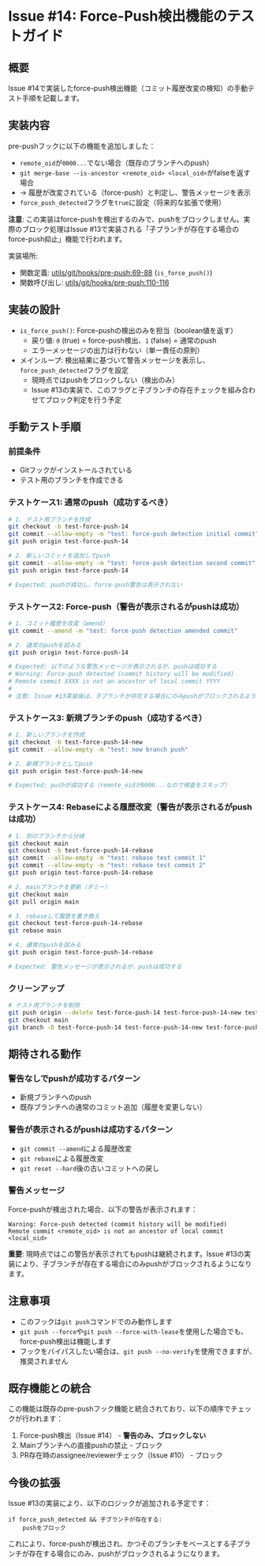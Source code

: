 # Issue #14: Force-Push検出機能のテストガイド

## 概要

Issue #14で実装したforce-push検出機能（コミット履歴改変の検知）の手動テスト手順を記載します。

## 実装内容

pre-pushフックに以下の機能を追加しました：

- `remote_oid`が`0000...`でない場合（既存のブランチへのpush）
- `git merge-base --is-ancestor <remote_oid> <local_oid>`がfalseを返す場合
- → 履歴が改変されている（force-push）と判定し、警告メッセージを表示
- `force_push_detected`フラグを`true`に設定（将来的な拡張で使用）

**注意**: この実装はforce-pushを検出するのみで、pushをブロックしません。実際のブロック処理はIssue #13で実装される「子ブランチが存在する場合のforce-push抑止」機能で行われます。

実装場所:
- 関数定義: [utils/git/hooks/pre-push:69-88](../utils/git/hooks/pre-push#L69-L88) (`is_force_push()`)
- 関数呼び出し: [utils/git/hooks/pre-push:110-116](../utils/git/hooks/pre-push#L110-L116)

## 実装の設計

- `is_force_push()`: Force-pushの検出のみを担当（boolean値を返す）
  - 戻り値: `0` (true) = force-push検出、`1` (false) = 通常のpush
  - エラーメッセージの出力は行わない（単一責任の原則）
- メインループ: 検出結果に基づいて警告メッセージを表示し、`force_push_detected`フラグを設定
  - 現時点ではpushをブロックしない（検出のみ）
  - Issue #13の実装で、このフラグと子ブランチの存在チェックを組み合わせてブロック判定を行う予定

## 手動テスト手順

### 前提条件

- Gitフックがインストールされている
- テスト用のブランチを作成できる

### テストケース1: 通常のpush（成功するべき）

```bash
# 1. テスト用ブランチを作成
git checkout -b test-force-push-14
git commit --allow-empty -m "test: force-push detection initial commit"
git push origin test-force-push-14

# 2. 新しいコミットを追加してpush
git commit --allow-empty -m "test: force-push detection second commit"
git push origin test-force-push-14

# Expected: pushが成功し、force-push警告は表示されない
```

### テストケース2: Force-push（警告が表示されるがpushは成功）

```bash
# 1. コミット履歴を改変（amend）
git commit --amend -m "test: force-push detection amended commit"

# 2. 通常のpushを試みる
git push origin test-force-push-14

# Expected: 以下のような警告メッセージが表示されるが、pushは成功する
# Warning: Force-push detected (commit history will be modified)
# Remote commit XXXX is not an ancestor of local commit YYYY
#
# 注意: Issue #13実装後は、子ブランチが存在する場合にのみpushがブロックされるようになります
```

### テストケース3: 新規ブランチのpush（成功するべき）

```bash
# 1. 新しいブランチを作成
git checkout -b test-force-push-14-new
git commit --allow-empty -m "test: new branch push"

# 2. 新規ブランチとしてpush
git push origin test-force-push-14-new

# Expected: pushが成功する（remote_oidが0000...なので検査をスキップ）
```

### テストケース4: Rebaseによる履歴改変（警告が表示されるがpushは成功）

```bash
# 1. 別のブランチから分岐
git checkout main
git checkout -b test-force-push-14-rebase
git commit --allow-empty -m "test: rebase test commit 1"
git commit --allow-empty -m "test: rebase test commit 2"
git push origin test-force-push-14-rebase

# 2. mainブランチを更新（ダミー）
git checkout main
git pull origin main

# 3. rebaseして履歴を書き換え
git checkout test-force-push-14-rebase
git rebase main

# 4. 通常のpushを試みる
git push origin test-force-push-14-rebase

# Expected: 警告メッセージが表示されるが、pushは成功する
```

### クリーンアップ

```bash
# テスト用ブランチを削除
git push origin --delete test-force-push-14 test-force-push-14-new test-force-push-14-rebase
git checkout main
git branch -D test-force-push-14 test-force-push-14-new test-force-push-14-rebase
```

## 期待される動作

### 警告なしでpushが成功するパターン

- 新規ブランチへのpush
- 既存ブランチへの通常のコミット追加（履歴を変更しない）

### 警告が表示されるがpushは成功するパターン

- `git commit --amend`による履歴改変
- `git rebase`による履歴改変
- `git reset --hard`後の古いコミットへの戻し

### 警告メッセージ

Force-pushが検出された場合、以下の警告が表示されます：

```
Warning: Force-push detected (commit history will be modified)
Remote commit <remote_oid> is not an ancestor of local commit <local_oid>
```

**重要**: 現時点ではこの警告が表示されてもpushは継続されます。Issue #13の実装により、子ブランチが存在する場合にのみpushがブロックされるようになります。

## 注意事項

- このフックは`git push`コマンドでのみ動作します
- `git push --force`や`git push --force-with-lease`を使用した場合でも、force-push検出は機能します
- フックをバイパスしたい場合は、`git push --no-verify`を使用できますが、推奨されません

## 既存機能との統合

この機能は既存のpre-pushフック機能と統合されており、以下の順序でチェックが行われます：

1. Force-push検出（Issue #14） - **警告のみ、ブロックしない**
2. Mainブランチへの直接pushの禁止 - ブロック
3. PR存在時のassignee/reviewerチェック（Issue #10） - ブロック

## 今後の拡張

Issue #13の実装により、以下のロジックが追加される予定です：

```
if force_push_detected && 子ブランチが存在する:
    pushをブロック
```

これにより、force-pushが検出され、かつそのブランチをベースとする子ブランチが存在する場合にのみ、pushがブロックされるようになります。
